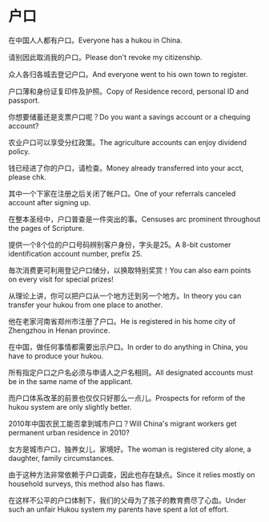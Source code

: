 # 户口

<p><span class="chinese">在中国人人都有户口。</span><span class="english">Everyone has a hukou in China.</span></p>

<p><span class="chinese">请别因此取消我的户口。</span><span class="english">Please don't revoke my citizenship.</span></p>

<p><span class="chinese">众人各归各城去登记户口。</span><span class="english">And everyone went to his own town to register.</span></p>

<p><span class="chinese">户口薄和身份证复印件及护照。</span><span class="english">Copy of Residence record, personal ID and passport.</span></p>

<p><span class="chinese">你想要储蓄还是支票户口呢？</span><span class="english">Do you want a savings account or a chequing account?</span></p>

<p><span class="chinese">农业户口可以享受分红政策。</span><span class="english">The agriculture accounts can enjoy  dividend policy.</span></p>

<p><span class="chinese">钱已经进了你的户口，请检查。</span><span class="english">Money already transferred into your acct, please chk.</span></p>

<p><span class="chinese">其中一个下家在注册之后关闭了帐户口。</span><span class="english">One of your referrals canceled account after signing up.</span></p>

<p><span class="chinese">在整本圣经中，户口普查是一件突出的事。</span><span class="english">Censuses arc prominent throughout the pages of Scripture.</span></p>

<p><span class="chinese">提供一个8个位的户口号码辨别客户身份，字头是25。</span><span class="english">A 8-bit customer identification account number, prefix 25.</span></p>

<p><span class="chinese">毎次消费更可利用登记户口储分，以换取特别奖赏！</span><span class="english">You can also earn points on every visit for special prizes!</span></p>

<p><span class="chinese">从理论上讲，你可以把户口从一个地方迁到另一个地方。</span><span class="english">In theory you can transfer your hukou from one place to another.</span></p>

<p><span class="chinese">他在老家河南省郑州市注册了户口。</span><span class="english">He is registered in his home city of Zhengzhou in Henan province.</span></p>

<p><span class="chinese">在中国，做任何事情都需要出示户口。</span><span class="english">In order to do anything in China, you have to produce your hukou.</span></p>

<p><span class="chinese">所有指定户口之户名必须与申请人之户名相同。</span><span class="english">All designated accounts must be in the same name of the applicant.</span></p>

<p><span class="chinese">而户口体系改革的前景也仅仅只好那么一点儿。</span><span class="english">Prospects for reform of the hukou system are only slightly better.</span></p>

<p><span class="chinese">2010年中国农民工能否拿到城市户口？</span><span class="english">Will China's migrant workers get permanent urban residence in 2010?</span></p>

<p><span class="chinese">女方是城市户口，独养女儿，家境好。</span><span class="english">The woman is registered city alone, a daughter, family circumstances.</span></p>

<p><span class="chinese">由于这种方法非常依赖于户口调查，因此也存在缺点。</span><span class="english">Since it relies mostly on household surveys, this method also has flaws.</span></p>

<p><span class="chinese">在这样不公平的户口体制下，我们的父母为了孩子的教育费尽了心血。</span><span class="english">Under such an unfair Hukou system my parents have spent a lot of effort.</span></p>

